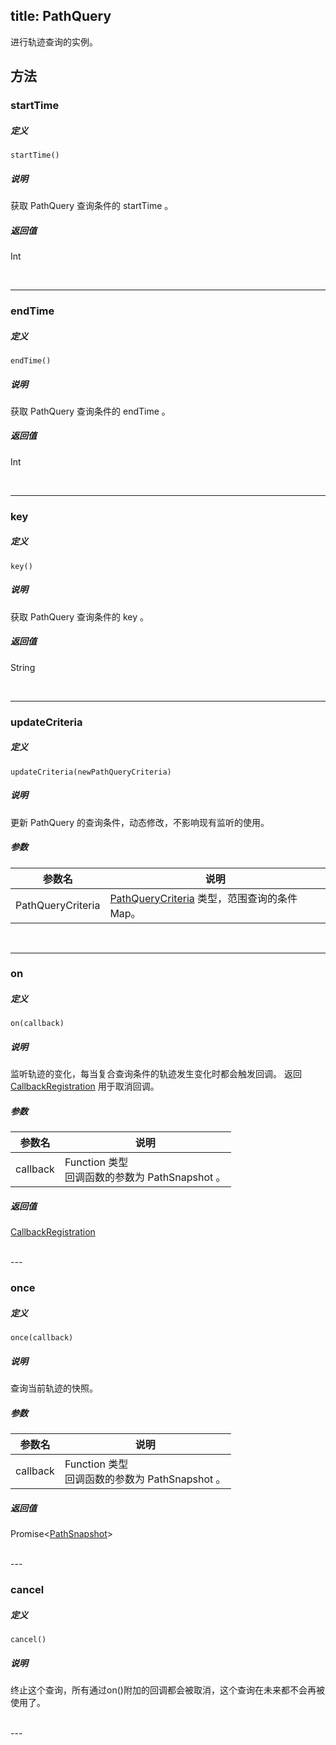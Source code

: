 title: PathQuery
---

进行轨迹查询的实例。

## 方法

### startTime

##### 定义

`startTime()`

##### 说明

获取 PathQuery 查询条件的 startTime 。

##### 返回值

Int

</br>

---

### endTime

##### 定义

`endTime()`

##### 说明

获取 PathQuery 查询条件的 endTime 。

##### 返回值

Int

</br>

---

### key

##### 定义

`key()`

##### 说明

获取 PathQuery 查询条件的 key 。

##### 返回值

String

</br>

---

### updateCriteria

##### 定义

`updateCriteria(newPathQueryCriteria)`

##### 说明

更新 PathQuery 的查询条件，动态修改，不影响现有监听的使用。

##### 参数

| 参数名 | 说明 |
|---|---|
| PathQueryCriteria | [PathQueryCriteria](Location.html#PathQueryCriteria) 类型，范围查询的条件 Map。 |

</br>

---

### on

##### 定义

`on(callback)`

##### 说明

监听轨迹的变化，每当复合查询条件的轨迹发生变化时都会触发回调。
返回 [CallbackRegistration](CallbackRegistration.html) 用于取消回调。

##### 参数

| 参数名            | 说明                                       |
| -------------- | ---------------------------------------- |
| callback      | Function 类型<br> 回调函数的参数为 PathSnapshot 。 |

##### 返回值

[CallbackRegistration](CallbackRegistration.html)

<br>
---

### once

##### 定义

`once(callback)`

##### 说明

查询当前轨迹的快照。

##### 参数

| 参数名            | 说明                                       |
| -------------- | ---------------------------------------- |
| callback      | Function 类型<br> 回调函数的参数为 PathSnapshot 。 |

##### 返回值

Promise<[PathSnapshot](PathSnapshot.html)>

<br>
---

### cancel

##### 定义

`cancel()`

##### 说明

终止这个查询，所有通过on()附加的回调都会被取消，这个查询在未来都不会再被使用了。

<br>
---
